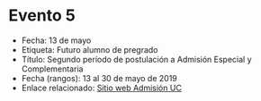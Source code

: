 # Evento 5

* Fecha: 13 de mayo
* Etiqueta: Futuro alumno de pregrado
* Título: Segundo período de postulación a Admisión Especial y Complementaria
* Fecha \(rangos\): 13 al 30 de mayo de 2019
* Enlace relacionado: [Sitio web Admisión UC](http://admisionyregistros.uc.cl/futuros-alumnos/admision-especial/postulacion-admision-especial)

